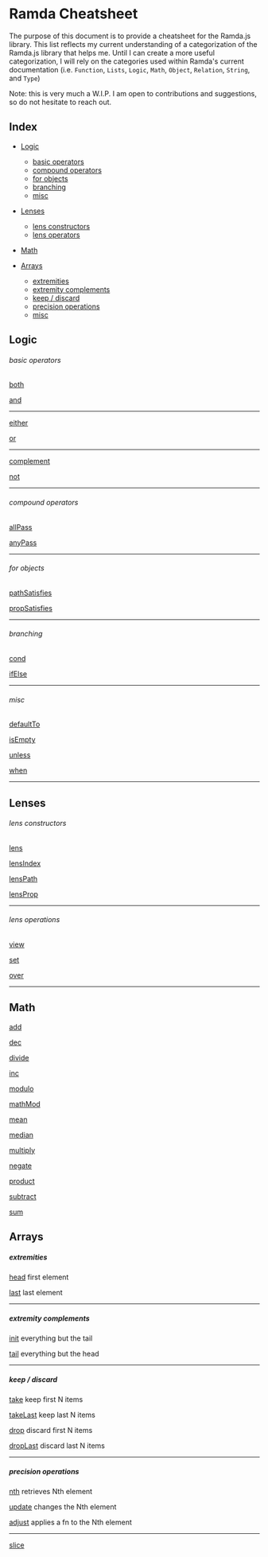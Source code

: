 # Ramda Cheatsheet

The purpose of this document is to provide a cheatsheet for the Ramda.js library.
This list reflects my current understanding of a categorization of the Ramda.js library that helps me.
Until I can create a more useful categorization, I will rely on the categories used within Ramda's current documentation (i.e. `Function`, `Lists`, `Logic`, `Math`, `Object`, `Relation`, `String`, and `Type`)

Note: this is very much a W.I.P. I am open to contributions and suggestions, so do not hesitate to reach out.

## Index

* [Logic](https://github.com/wpcarro/ramda-extensions/blob/master/RamdaCheatsheet.md#logic)
  * [basic operators](https://github.com/wpcarro/ramda-extensions/blob/master/RamdaCheatsheet.md#basic-operators)
  * [compound operators](https://github.com/wpcarro/ramda-extensions/blob/master/RamdaCheatsheet.md#compound-operators)
  * [for objects](https://github.com/wpcarro/ramda-extensions/blob/master/RamdaCheatsheet.md#for-objects)
  * [branching](https://github.com/wpcarro/ramda-extensions/blob/master/RamdaCheatsheet.md#branching)
  * [misc](https://github.com/wpcarro/ramda-extensions/blob/master/RamdaCheatsheet.md#misc)

* [Lenses](https://github.com/wpcarro/ramda-extensions/blob/master/RamdaCheatsheet.md#lenses)
  * [lens constructors](https://github.com/wpcarro/ramda-extensions/blob/master/RamdaCheatsheet.md#lens-constructors)
  * [lens operators](https://github.com/wpcarro/ramda-extensions/blob/master/RamdaCheatsheet.md#lens-operations)

* [Math](https://github.com/wpcarro/ramda-extensions/blob/master/RamdaCheatsheet.md#math)

* [Arrays](https://github.com/wpcarro/ramda-extensions/blob/master/RamdaCheatsheet.md#arrays)
  * [extremities](https://github.com/wpcarro/ramda-extensions/blob/master/RamdaCheatsheet.md#extremities)
  * [extremity complements](https://github.com/wpcarro/ramda-extensions/blob/master/RamdaCheatsheet.md#extremity-complements)
  * [keep / discard](https://github.com/wpcarro/ramda-extensions/blob/master/RamdaCheatsheet.md#keep-/-discard)
  * [precision operations](https://github.com/wpcarro/ramda-extensions/blob/master/RamdaCheatsheet.md#precision-operations)
  * [misc](https://github.com/wpcarro/ramda-extensions/blob/master/RamdaCheatsheet.md#misc)


## Logic
###### basic operators
[both](http://ramdajs.com/0.19.1/docs/#both)

[and](http://ramdajs.com/0.19.1/docs/#and)

***

[either](http://ramdajs.com/0.19.1/docs/#either)

[or](http://ramdajs.com/0.19.1/docs/#or)

***

[complement](http://ramdajs.com/0.19.1/docs/#complement)

[not](http://ramdajs.com/0.19.1/docs/#not)

***

###### compound operators
[allPass](http://ramdajs.com/0.19.1/docs/#allPass)

[anyPass](http://ramdajs.com/0.19.1/docs/#anyPass)

---

###### for objects
[pathSatisfies](http://ramdajs.com/0.19.1/docs/#pathSatisfies)

[propSatisfies](http://ramdajs.com/0.19.1/docs/#propSatisfies)

---

###### branching
[cond](http://ramdajs.com/0.19.1/docs/#cond)

[ifElse](http://ramdajs.com/0.19.1/docs/#ifElse)

---

###### misc
[defaultTo](http://ramdajs.com/0.19.1/docs/#defaultTo)

[isEmpty](http://ramdajs.com/0.19.1/docs/#isEmpty)

[unless](http://ramdajs.com/0.19.1/docs/#unless)

[when](http://ramdajs.com/0.19.1/docs/#when)

---

## Lenses
###### lens constructors
[lens](http://ramdajs.com/0.19.1/docs/#lens)

[lensIndex](http://ramdajs.com/0.19.1/docs/#lensIndex)

[lensPath](http://ramdajs.com/0.19.1/docs/#lensPath)

[lensProp](http://ramdajs.com/0.19.1/docs/#lensProp)

***

###### lens operations
[view](http://ramdajs.com/0.19.1/docs/#view)

[set](http://ramdajs.com/0.19.1/docs/#set)

[over](http://ramdajs.com/0.19.1/docs/#over)

---

## Math
[add](http://ramdajs.com/0.19.1/docs/#add)

[dec](http://ramdajs.com/0.19.1/docs/#dec)

[divide](http://ramdajs.com/0.19.1/docs/#divide)

[inc](http://ramdajs.com/0.19.1/docs/#inc)

[modulo](http://ramdajs.com/0.19.1/docs/#modulo)

[mathMod](http://ramdajs.com/0.19.1/docs/#mathMod)

[mean](http://ramdajs.com/0.19.1/docs/#mean)

[median](http://ramdajs.com/0.19.1/docs/#median)

[multiply](http://ramdajs.com/0.19.1/docs/#multiply)

[negate](http://ramdajs.com/0.19.1/docs/#negate)

[product](http://ramdajs.com/0.19.1/docs/#product)

[subtract](http://ramdajs.com/0.19.1/docs/#subtract)

[sum](http://ramdajs.com/0.19.1/docs/#sum)

## Arrays

##### extremities 

[head](http://ramdajs.com/0.19.1/docs/#head) first element

[last](http://ramdajs.com/0.19.1/docs/#last) last element

***
##### extremity complements

[init](http://ramdajs.com/0.19.1/docs/#init) everything but the tail

[tail](http://ramdajs.com/0.19.1/docs/#tail) everything but the head

*** 

##### keep / discard

[take](http://ramdajs.com/0.19.1/docs/#take) keep first N items

[takeLast](http://ramdajs.com/0.19.1/docs/#dropLast) keep last N items

[drop](http://ramdajs.com/0.19.1/docs/#drop) discard first N items

[dropLast](http://ramdajs.com/0.19.1/docs/#dropLast) discard last N items

***

##### precision operations

[nth](http://ramdajs.com/0.19.1/docs/#nth) retrieves Nth element

[update](http://ramdajs.com/0.19.1/docs/#update) changes the Nth element

[adjust](http://ramdajs.com/0.19.1/docs/#adjust) applies a fn to the Nth element

***

[slice](http://ramdajs.com/0.19.1/docs/#slice)
